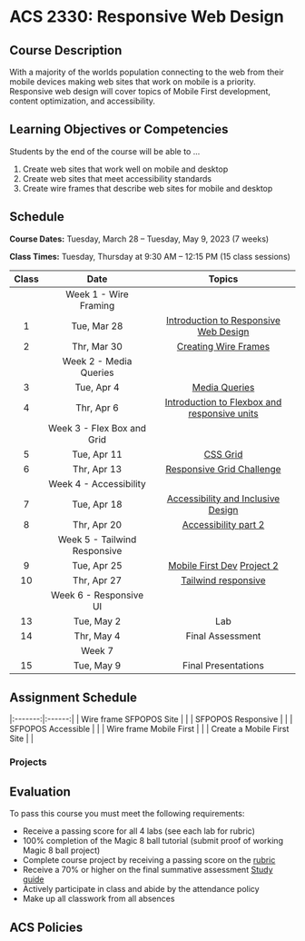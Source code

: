 # ACS 2330: Responsive Web Design

## Course Description

With a majority of the worlds population connecting to the web from their mobile devices making web sites that work on mobile is a priority. Responsive web design will cover topics of Mobile First development, content optimization, and accessibility. 

## Learning Objectives or Competencies

Students by the end of the course will be able to ...

1. Create web sites that work well on mobile and desktop
2. Create web sites that meet accessibility standards
3. Create wire frames that describe web sites for mobile and desktop

## Schedule

**Course Dates:** Tuesday, March 28 – Tuesday, May 9, 2023 (7 weeks)

**Class Times:** Tuesday, Thursday at 9:30 AM – 12:15 PM (15 class sessions)

| Class |     Date    |                 Topics                  |
|:-----:|:-----------:|:---------------------------------------:|
|       | Week 1 - Wire Framing | 
|  1    | Tue, Mar 28 | [Introduction to Responsive Web Design] |
|  2    | Thr, Mar 30 | [Creating Wire Frames] |
|       | Week 2 - Media Queries |                              |
|  3    | Tue, Apr  4 | [Media Queries] |
|  4    | Thr, Apr  6 | [Introduction to Flexbox and responsive units] |
|       | Week 3 - Flex Box and Grid |                          |
|  5    | Tue, Apr 11 | [CSS Grid] |
|  6    | Thr, Apr 13 | [Responsive Grid Challenge] |
|       | Week 4 - Accessibility |                              |
|  7    | Tue, Apr 18 | [Accessibility and Inclusive Design]    |
|  8    | Thr, Apr 20 | [Accessibility part 2] |
|       | Week 5 - Tailwind Responsive |                        |
|  9    | Tue, Apr 25 | [Mobile First Dev]  [Project 2] |
| 10    | Thr, Apr 27 | [Tailwind responsive] |
|       | Week 6 - Responsive UI |                              |
| 13    | Tue, May  2 | Lab |
| 14    | Thr, May  4 | Final Assessment                        |
|       | Week 7      |                                         |
| 15    | Tue, May  9 | Final Presentations                     |

[Introduction to Responsive Web Design]: ./class-1.md
[Creating Wire Frames]: ./class-2.md

[Media Queries]: ./class-3.md
[Introduction to Flexbox and responsive units]: ./class-4.md

[CSS Grid]: ./class-5.md
[Responsive Grid Challenge]: https://github.com/Tech-at-DU/responsive-web-design-challenge

[Accessibility and Inclusive Design]: ./class-6.md
[Accessibility part 2]: ./class-7.md

[Mobile First Dev]: ./class-8.md
[Tailwind responsive]: ./class-9.md
[Project 2]: ./project-2.md

[Lab]: https://www.uxpin.com/studio/blog/user-interface-elements-every-designer-should-know/

## Assignment Schedule

|:-------:|:------:|
| Wire frame SFPOPOS Site |  |
| SFPOPOS Responsive |  |
| SFPOPOS Accessible |  |
| Wire frame Mobile First |  |
| Create a Mobile First Site |  |

### Projects



## Evaluation

To pass this course you must meet the following requirements:

- Receive a passing score for all 4 labs (see each lab for rubric)
- 100% completion of the Magic 8 ball tutorial (submit proof of working Magic 8 ball project)
- Complete course project by receiving a passing score on the [rubric](https://docs.google.com/document/d/1vEAeNCwbG9OHmLzYCuV2VzmG0aC2VQdDLoypzXdALj4/edit?usp=sharing)
- Receive a 70% or higher on the final summative assessment [Study guide](StudyGuide.md)
- Actively participate in class and abide by the attendance policy
- Make up all classwork from all absences

## ACS Policies


